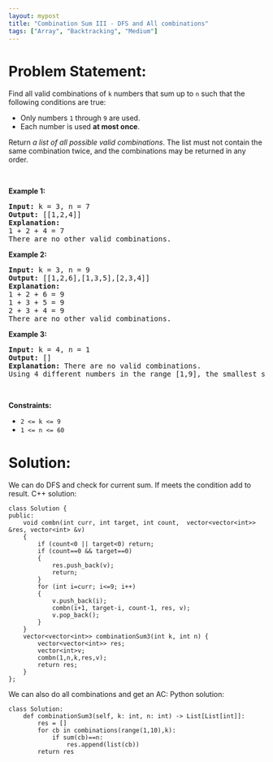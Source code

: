 ```yaml
---
layout: mypost
title: "Combination Sum III - DFS and All combinations"
tags: ["Array", "Backtracking", "Medium"]
---
```

# Problem Statement:
<p>Find all valid combinations of <code>k</code> numbers that sum up to <code>n</code> such that the following conditions are true:</p>

<ul>
	<li>Only numbers <code>1</code> through <code>9</code> are used.</li>
	<li>Each number is used <strong>at most once</strong>.</li>
</ul>

<p>Return <em>a list of all possible valid combinations</em>. The list must not contain the same combination twice, and the combinations may be returned in any order.</p>

<p>&nbsp;</p>
<p><strong class="example">Example 1:</strong></p>

<pre>
<strong>Input:</strong> k = 3, n = 7
<strong>Output:</strong> [[1,2,4]]
<strong>Explanation:</strong>
1 + 2 + 4 = 7
There are no other valid combinations.</pre>

<p><strong class="example">Example 2:</strong></p>

<pre>
<strong>Input:</strong> k = 3, n = 9
<strong>Output:</strong> [[1,2,6],[1,3,5],[2,3,4]]
<strong>Explanation:</strong>
1 + 2 + 6 = 9
1 + 3 + 5 = 9
2 + 3 + 4 = 9
There are no other valid combinations.
</pre>

<p><strong class="example">Example 3:</strong></p>

<pre>
<strong>Input:</strong> k = 4, n = 1
<strong>Output:</strong> []
<strong>Explanation:</strong> There are no valid combinations.
Using 4 different numbers in the range [1,9], the smallest sum we can get is 1+2+3+4 = 10 and since 10 &gt; 1, there are no valid combination.
</pre>

<p>&nbsp;</p>
<p><strong>Constraints:</strong></p>

<ul>
	<li><code>2 &lt;= k &lt;= 9</code></li>
	<li><code>1 &lt;= n &lt;= 60</code></li>
</ul>

# Solution:
We can do DFS and check for current sum. If meets the condition add to result.
C++ solution:
```
class Solution {
public:
    void combn(int curr, int target, int count,  vector<vector<int>> &res, vector<int> &v)
    {
        if (count<0 || target<0) return;
        if (count==0 && target==0)
        {
            res.push_back(v);
            return;
        }
        for (int i=curr; i<=9; i++)
        {
            v.push_back(i);
            combn(i+1, target-i, count-1, res, v);
            v.pop_back();
        }
    }
    vector<vector<int>> combinationSum3(int k, int n) {
        vector<vector<int>> res;
        vector<int>v;
        combn(1,n,k,res,v);
        return res;
    }
};
```
We can also do all combinations and get an AC:
Python solution:
```
class Solution:
    def combinationSum3(self, k: int, n: int) -> List[List[int]]:
        res = []
        for cb in combinations(range(1,10),k):
            if sum(cb)==n:
                res.append(list(cb))
        return res
```